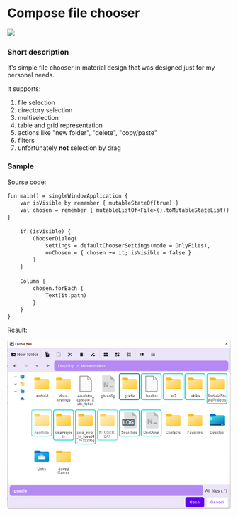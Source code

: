 # Compose file chooser
[![](https://jitpack.io/v/Mimimishkin/compose-file-chooser.svg)](https://jitpack.io/#Mimimishkin/compose-file-chooser)
### Short description
It's simple file chooser in material design that was designed just for my personal needs.

It supports:
1. file selection
2. directory selection
3. multiselection
4. table and grid representation
5. actions like "new folder", "delete", "copy/paste"
6. filters
7. unfortunately **not** selection by drag

### Sample
Sourse code:

    fun main() = singleWindowApplication {
        var isVisible by remember { mutableStateOf(true) }
        val chosen = remember { mutableListOf<File>().toMutableStateList() }

        if (isVisible) {
            ChooserDialog(
                settings = defaultChooserSettings(mode = OnlyFiles),
                onChosen = { chosen += it; isVisible = false }
            )
        }

        Column {
            chosen.forEach {
                Text(it.path)
            }
        }
    }

Result:

![Sample](screenshots/sample.png)
